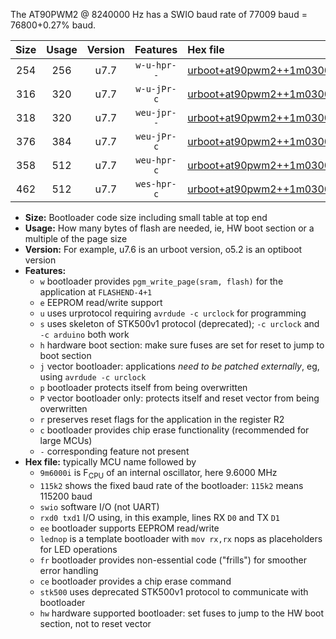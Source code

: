 The AT90PWM2 @ 8240000 Hz has a SWIO baud rate of 77009 baud = 76800+0.27% baud.

|Size|Usage|Version|Features|Hex file|
|:-:|:-:|:-:|:-:|:--|
|254|256|u7.7|`w-u-hpr--`|[urboot+at90pwm2++1m0300i++++9k6_swio_rxd4_txd3_lednop_hw.hex](https://raw.githubusercontent.com/stefanrueger/urboot.hex/main/mcus/at90pwm2/internal_oscillator/fint++1m0300_Hz/br++++9k6_bps/urboot+at90pwm2++1m0300i++++9k6_swio_rxd4_txd3_lednop_hw.hex)|
|316|320|u7.7|`w-u-jPr-c`|[urboot+at90pwm2++1m0300i++++9k6_swio_rxd4_txd3_lednop_fr_ce.hex](https://raw.githubusercontent.com/stefanrueger/urboot.hex/main/mcus/at90pwm2/internal_oscillator/fint++1m0300_Hz/br++++9k6_bps/urboot+at90pwm2++1m0300i++++9k6_swio_rxd4_txd3_lednop_fr_ce.hex)|
|318|320|u7.7|`weu-jpr--`|[urboot+at90pwm2++1m0300i++++9k6_swio_rxd4_txd3_ee_lednop.hex](https://raw.githubusercontent.com/stefanrueger/urboot.hex/main/mcus/at90pwm2/internal_oscillator/fint++1m0300_Hz/br++++9k6_bps/urboot+at90pwm2++1m0300i++++9k6_swio_rxd4_txd3_ee_lednop.hex)|
|376|384|u7.7|`weu-jPr-c`|[urboot+at90pwm2++1m0300i++++9k6_swio_rxd4_txd3_ee_lednop_fr_ce.hex](https://raw.githubusercontent.com/stefanrueger/urboot.hex/main/mcus/at90pwm2/internal_oscillator/fint++1m0300_Hz/br++++9k6_bps/urboot+at90pwm2++1m0300i++++9k6_swio_rxd4_txd3_ee_lednop_fr_ce.hex)|
|358|512|u7.7|`weu-hpr-c`|[urboot+at90pwm2++1m0300i++++9k6_swio_rxd4_txd3_ee_lednop_fr_ce_hw.hex](https://raw.githubusercontent.com/stefanrueger/urboot.hex/main/mcus/at90pwm2/internal_oscillator/fint++1m0300_Hz/br++++9k6_bps/urboot+at90pwm2++1m0300i++++9k6_swio_rxd4_txd3_ee_lednop_fr_ce_hw.hex)|
|462|512|u7.7|`wes-hpr-c`|[urboot+at90pwm2++1m0300i++++9k6_swio_rxd4_txd3_ee_lednop_fr_ce_stk500_hw.hex](https://raw.githubusercontent.com/stefanrueger/urboot.hex/main/mcus/at90pwm2/internal_oscillator/fint++1m0300_Hz/br++++9k6_bps/urboot+at90pwm2++1m0300i++++9k6_swio_rxd4_txd3_ee_lednop_fr_ce_stk500_hw.hex)|

- **Size:** Bootloader code size including small table at top end
- **Usage:** How many bytes of flash are needed, ie, HW boot section or a multiple of the page size
- **Version:** For example, u7.6 is an urboot version, o5.2 is an optiboot version
- **Features:**
  + `w` bootloader provides `pgm_write_page(sram, flash)` for the application at `FLASHEND-4+1`
  + `e` EEPROM read/write support
  + `u` uses urprotocol requiring `avrdude -c urclock` for programming
  + `s` uses skeleton of STK500v1 protocol (deprecated); `-c urclock` and `-c arduino` both work
  + `h` hardware boot section: make sure fuses are set for reset to jump to boot section
  + `j` vector bootloader: applications *need to be patched externally*, eg, using `avrdude -c urclock`
  + `p` bootloader protects itself from being overwritten
  + `P` vector bootloader only: protects itself and reset vector from being overwritten
  + `r` preserves reset flags for the application in the register R2
  + `c` bootloader provides chip erase functionality (recommended for large MCUs)
  + `-` corresponding feature not present
- **Hex file:** typically MCU name followed by
  + `9m6000i` is F<sub>CPU</sub> of an internal oscillator, here 9.6000 MHz
  + `115k2` shows the fixed baud rate of the bootloader: `115k2` means 115200 baud
  + `swio` software I/O (not UART)
  + `rxd0 txd1` I/O using, in this example, lines RX `D0` and TX `D1`
  + `ee` bootloader supports EEPROM read/write
  + `lednop` is a template bootloader with `mov rx,rx` nops as placeholders for LED operations
  + `fr` bootloader provides non-essential code ("frills") for smoother error handling
  + `ce` bootloader provides a chip erase command
  + `stk500` uses deprecated STK500v1 protocol to communicate with bootloader
  + `hw` hardware supported bootloader: set fuses to jump to the HW boot section, not to reset vector
